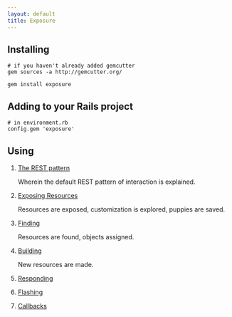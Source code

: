 ```yaml
---
layout: default
title: Exposure
---
```


Installing
------------
    
    # if you haven't already added gemcutter
    gem sources -a http://gemcutter.org/
    
    gem install exposure
    
Adding to your Rails project
----------------
    # in environment.rb
    config.gem 'exposure'
    
Using
----------------
    
1. [The REST pattern](/rest-pattern.html)
   
   Wherein the default REST pattern of interaction is explained.
   
2. [Exposing Resources](/exposing.html)
   
   Resources are exposed, customization is explored, puppies are saved.
   
3. [Finding](/finding.html)
   
   Resources are found, objects assigned.
   
4. [Building](/building.html)
   
   New resources are made.
   
5. [Responding](/responding.html)
6. [Flashing](/flashing.html)
7. [Callbacks](/callbacks.html)
  